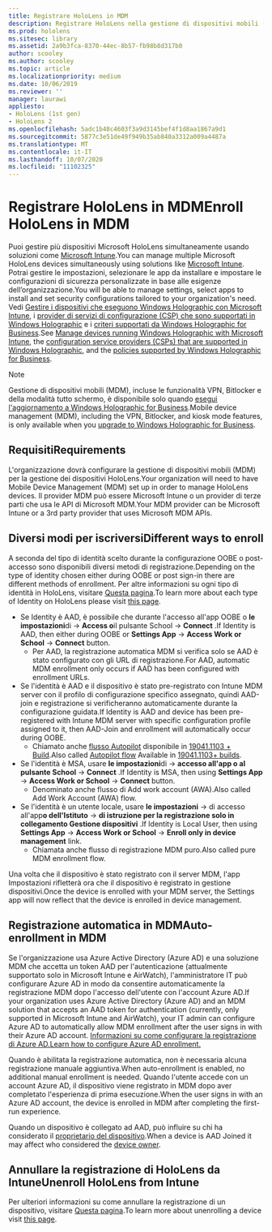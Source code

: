 ```yaml
---
title: Registrare HoloLens in MDM
description: Registrare HoloLens nella gestione di dispositivi mobili (MDM) per una gestione più semplice di più dispositivi.
ms.prod: hololens
ms.sitesec: library
ms.assetid: 2a9b3fca-8370-44ec-8b57-fb98b8d317b0
author: scooley
ms.author: scooley
ms.topic: article
ms.localizationpriority: medium
ms.date: 10/06/2019
ms.reviewer: ''
manager: laurawi
appliesto:
- HoloLens (1st gen)
- HoloLens 2
ms.openlocfilehash: 5adc1b48c4603f3a9d3145bef4f1d8aa1867a9d1
ms.sourcegitcommit: 5877c3e51de49f949b35ab840a3312a009a4487a
ms.translationtype: MT
ms.contentlocale: it-IT
ms.lasthandoff: 10/07/2020
ms.locfileid: "11102325"
---
```

# <span data-ttu-id="fd3a5-103">Registrare HoloLens in MDM</span><span class="sxs-lookup"><span data-stu-id="fd3a5-103">Enroll HoloLens in MDM</span></span>

<span data-ttu-id="fd3a5-104">Puoi gestire più dispositivi Microsoft HoloLens simultaneamente usando soluzioni come [Microsoft Intune](https://docs.microsoft.com/intune/windows-holographic-for-business).</span><span class="sxs-lookup"><span data-stu-id="fd3a5-104">You can manage multiple Microsoft HoloLens devices simultaneously using solutions like [Microsoft Intune](https://docs.microsoft.com/intune/windows-holographic-for-business).</span></span> <span data-ttu-id="fd3a5-105">Potrai gestire le impostazioni, selezionare le app da installare e impostare le configurazioni di sicurezza personalizzate in base alle esigenze dell’organizzazione.</span><span class="sxs-lookup"><span data-stu-id="fd3a5-105">You will be able to manage settings, select apps to install and set security configurations tailored to your organization's need.</span></span> <span data-ttu-id="fd3a5-106">Vedi [Gestire i dispositivi che eseguono Windows Holographic con Microsoft Intune](https://docs.microsoft.com/intune/windows-holographic-for-business), i [provider di servizi di configurazione (CSP) che sono supportati in Windows Holographic](https://msdn.microsoft.com/windows/hardware/commercialize/customize/mdm/configuration-service-provider-reference#hololens) e i [criteri supportati da Windows Holographic for Business](https://msdn.microsoft.com/windows/hardware/commercialize/customize/mdm/policy-configuration-service-provider#hololenspolicies).</span><span class="sxs-lookup"><span data-stu-id="fd3a5-106">See [Manage devices running Windows Holographic with Microsoft Intune](https://docs.microsoft.com/intune/windows-holographic-for-business), the [configuration service providers (CSPs) that are supported in Windows Holographic](https://msdn.microsoft.com/windows/hardware/commercialize/customize/mdm/configuration-service-provider-reference#hololens), and the [policies supported by Windows Holographic for Business](https://msdn.microsoft.com/windows/hardware/commercialize/customize/mdm/policy-configuration-service-provider#hololenspolicies).</span></span>

> [!NOTE]
> <span data-ttu-id="fd3a5-107">Gestione di dispositivi mobili (MDM), incluse le funzionalità VPN, Bitlocker e della modalità tutto schermo, è disponibile solo quando [esegui l'aggiornamento a Windows Holographic for Business](hololens1-upgrade-enterprise.md).</span><span class="sxs-lookup"><span data-stu-id="fd3a5-107">Mobile device management (MDM), including the VPN, Bitlocker, and kiosk mode features, is only available when you [upgrade to Windows Holographic for Business](hololens1-upgrade-enterprise.md).</span></span>

## <span data-ttu-id="fd3a5-108">Requisiti</span><span class="sxs-lookup"><span data-stu-id="fd3a5-108">Requirements</span></span>

 <span data-ttu-id="fd3a5-109">L'organizzazione dovrà configurare la gestione di dispositivi mobili (MDM) per la gestione dei dispositivi HoloLens.</span><span class="sxs-lookup"><span data-stu-id="fd3a5-109">Your organization will need to have Mobile Device Management (MDM) set up in order to manage HoloLens devices.</span></span> <span data-ttu-id="fd3a5-110">Il provider MDM può essere Microsoft Intune o un provider di terze parti che usa le API di Microsoft MDM.</span><span class="sxs-lookup"><span data-stu-id="fd3a5-110">Your MDM provider can be Microsoft Intune or a 3rd party provider that uses Microsoft MDM APIs.</span></span>
 
## <span data-ttu-id="fd3a5-111">Diversi modi per iscriversi</span><span class="sxs-lookup"><span data-stu-id="fd3a5-111">Different ways to enroll</span></span>

<span data-ttu-id="fd3a5-112">A seconda del tipo di identità scelto durante la configurazione OOBE o post-accesso sono disponibili diversi metodi di registrazione.</span><span class="sxs-lookup"><span data-stu-id="fd3a5-112">Depending on the type of identity chosen either during OOBE or post sign-in there are different methods of enrollment.</span></span> <span data-ttu-id="fd3a5-113">Per altre informazioni su ogni tipo di identità in HoloLens, visitare [Questa pagina](hololens-identity.md).</span><span class="sxs-lookup"><span data-stu-id="fd3a5-113">To learn more about each type of Identity on HoloLens please visit [this page](hololens-identity.md).</span></span>

- <span data-ttu-id="fd3a5-114">Se Identity è AAD, è possibile che durante l'accesso all'app OOBE o **le impostazioni**di  ->  **Access o**il pulsante School  ->  **Connect** .</span><span class="sxs-lookup"><span data-stu-id="fd3a5-114">If Identity is AAD, then either during OOBE or **Settings App** -> **Access Work or School** -> **Connect** button.</span></span>
    - <span data-ttu-id="fd3a5-115">Per AAD, la registrazione automatica MDM si verifica solo se AAD è stato configurato con gli URL di registrazione.</span><span class="sxs-lookup"><span data-stu-id="fd3a5-115">For AAD, automatic MDM enrollment only occurs if AAD has been configured with enrollment URLs.</span></span>
- <span data-ttu-id="fd3a5-116">Se l'identità è AAD e il dispositivo è stato pre-registrato con Intune MDM server con il profilo di configurazione specifico assegnato, quindi AAD-join e registrazione si verificheranno automaticamente durante la configurazione guidata.</span><span class="sxs-lookup"><span data-stu-id="fd3a5-116">If Identity is AAD and device has been pre-registered with Intune MDM server with specific configuration profile assigned to it, then AAD-Join and enrollment will automatically occur during OOBE.</span></span>
    - <span data-ttu-id="fd3a5-117">Chiamato anche [flusso Autopilot](hololens2-autopilot.md) disponibile in [19041.1103 + Build](hololens-release-notes.md#windows-holographic-version-2004).</span><span class="sxs-lookup"><span data-stu-id="fd3a5-117">Also called [Autopilot flow](hololens2-autopilot.md) Available in [19041.1103+ builds](hololens-release-notes.md#windows-holographic-version-2004).</span></span>
- <span data-ttu-id="fd3a5-118">Se l'identità è MSA, usare **le impostazioni**di  ->  **accesso all'app o al pulsante School**  ->  **Connect** .</span><span class="sxs-lookup"><span data-stu-id="fd3a5-118">If Identity is MSA, then using **Settings App** -> **Access Work or School** -> **Connect** button.</span></span>
    - <span data-ttu-id="fd3a5-119">Denominato anche flusso di Add work account (AWA).</span><span class="sxs-lookup"><span data-stu-id="fd3a5-119">Also called Add Work Account (AWA) flow.</span></span>
- <span data-ttu-id="fd3a5-120">Se l'identità è un utente locale, usare **le impostazioni**  ->  di accesso all'app**o dell'Istituto**  ->  **di istruzione per la registrazione solo in collegamento Gestione dispositivi** .</span><span class="sxs-lookup"><span data-stu-id="fd3a5-120">If Identity is Local User, then using **Settings App** -> **Access Work or School** -> **Enroll only in device management** link.</span></span>
    - <span data-ttu-id="fd3a5-121">Chiamata anche flusso di registrazione MDM puro.</span><span class="sxs-lookup"><span data-stu-id="fd3a5-121">Also called pure MDM enrollment flow.</span></span>

<span data-ttu-id="fd3a5-122">Una volta che il dispositivo è stato registrato con il server MDM, l'app Impostazioni rifletterà ora che il dispositivo è registrato in gestione dispositivi.</span><span class="sxs-lookup"><span data-stu-id="fd3a5-122">Once the device is enrolled with your MDM server, the Settings app will now reflect that the device is enrolled in device management.</span></span>

## <span data-ttu-id="fd3a5-123">Registrazione automatica in MDM</span><span class="sxs-lookup"><span data-stu-id="fd3a5-123">Auto-enrollment in MDM</span></span>

<span data-ttu-id="fd3a5-124">Se l'organizzazione usa Azure Active Directory (Azure AD) e una soluzione MDM che accetta un token AAD per l'autenticazione (attualmente supportato solo in Microsoft Intune e AirWatch), l'amministratore IT può configurare Azure AD in modo da consentire automaticamente la registrazione MDM dopo l'accesso dell'utente con l'account Azure AD.</span><span class="sxs-lookup"><span data-stu-id="fd3a5-124">If your organization uses Azure Active Directory (Azure AD) and an MDM solution that accepts an AAD token for authentication (currently, only supported in Microsoft Intune and AirWatch), your IT admin can configure Azure AD to automatically allow MDM enrollment after the user signs in with their Azure AD account.</span></span> [<span data-ttu-id="fd3a5-125">Informazioni su come configurare la registrazione di Azure AD.</span><span class="sxs-lookup"><span data-stu-id="fd3a5-125">Learn how to configure Azure AD enrollment.</span></span>](https://docs.microsoft.com/mem/intune/enrollment/windows-enroll#enable-windows-10-automatic-enrollment)

<span data-ttu-id="fd3a5-126">Quando è abilitata la registrazione automatica, non è necessaria alcuna registrazione manuale aggiuntiva.</span><span class="sxs-lookup"><span data-stu-id="fd3a5-126">When auto-enrollment is enabled, no additional manual enrollment is needed.</span></span> <span data-ttu-id="fd3a5-127">Quando l'utente accede con un account Azure AD, il dispositivo viene registrato in MDM dopo aver completato l'esperienza di prima esecuzione.</span><span class="sxs-lookup"><span data-stu-id="fd3a5-127">When the user signs in with an Azure AD account, the device is enrolled in MDM after completing the first-run experience.</span></span>

<span data-ttu-id="fd3a5-128">Quando un dispositivo è collegato ad AAD, può influire su chi ha considerato il [proprietario del dispositivo](security-adminless-os.md#device-owner).</span><span class="sxs-lookup"><span data-stu-id="fd3a5-128">When a device is AAD Joined it may affect who considered the [device owner](security-adminless-os.md#device-owner).</span></span>

## <span data-ttu-id="fd3a5-129">Annullare la registrazione di HoloLens da Intune</span><span class="sxs-lookup"><span data-stu-id="fd3a5-129">Unenroll HoloLens from Intune</span></span>

<span data-ttu-id="fd3a5-130">Per ulteriori informazioni su come annullare la registrazione di un dispositivo, visitare [Questa pagina](https://docs.microsoft.com/windows/client-management/mdm/disconnecting-from-mdm-unenrollment).</span><span class="sxs-lookup"><span data-stu-id="fd3a5-130">To learn more about unenrolling a device visit [this page](https://docs.microsoft.com/windows/client-management/mdm/disconnecting-from-mdm-unenrollment).</span></span> 
